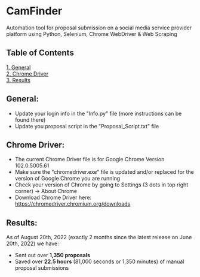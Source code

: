 # CamFinder

Automation tool for proposal submission on a social media service provider platform using Python, Selenium, Chrome WebDriver & Web Scraping

## Table of Contents

[1. General](#General)  
[2. Chrome Driver](#Chrome-Driver)  
[3. Results](#Results)

## General:

- Update your login info in the "Info.py" file (more instructions can be found there)
- Update you proposal script in the "Proposal_Script.txt" file

## Chrome Driver:

- The current Chrome Driver file is for Google Chrome Version 102.0.5005.61
- Make sure the "chromedriver.exe" file is updated and/or replaced for the version of Google Chrome you are running
- Check your version of Chrome by going to Settings (3 dots in top right corner) -> About Chrome
- Download Chrome Driver here: https://chromedriver.chromium.org/downloads

## Results:

As of August 20th, 2022 (exactly 2 months since the latest release on June 20th, 2022) we have:

- Sent out over **1,350 proposals**
- Saved over **22.5 hours** (81,000 seconds or 1,350 minutes) of manual proposal submissions
